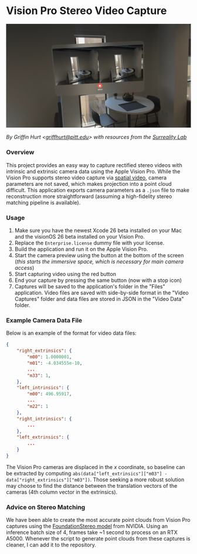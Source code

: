 # Vision Pro Stereo Video Capture

![Image demonstrating a stereo video being recorded](./assets/demo_image.png)

*By Griffin Hurt \<griffhurt@pitt.edu\> with resources from the [Surreality Lab](https://surreality.pitt.edu)*

### Overview
This project provides an easy way to capture rectified stereo videos with intrinsic and extrinsic camera data using the Apple Vision Pro. While the Vision Pro supports stereo video capture via [spatial video](https://support.apple.com/guide/apple-vision-pro/capture-dev7068c3c93/visionos), camera parameters are not saved, which makes projection into a point cloud difficult. This application exports camera parameters as a `.json` file to make reconstruction more straightforward (assuming a high-fidelity stereo matching pipeline is available).


### Usage

1. Make sure you have the newest Xcode 26 beta installed on your Mac and the visionOS 26 beta installed on your Vision Pro.
2. Replace the `Enterprise.license` dummy file with your license.
3. Build the application and run it on the Apple Vision Pro.
4. Start the camera preview using the button at the bottom of the screen (*this starts the immersive space, which is necessary for main camera access*)
5. Start capturing video using the red button
6. End your capture by pressing the same button (now with a stop icon)
7. Captures will be saved to the application's folder in the "Files" application. Video files are saved with side-by-side format in the "Video Captures" folder and data files are stored in JSON in the "Video Data" folder.

### Example Camera Data File
Below is an example of the format for video data files:
```json
{
    "right_extrinsics": {
        "m00": 1.0000001,
        "m01": -4.034555e-10,
        ...
        "m33": 1,
    },
    "left_intrinsics": {
        "m00": 496.95917,
        ...
        "m22": 1
    },
    "right_intrinsics": {
        ...
    },
    "left_extrinsics": {
        ...
    }
}
```

The Vision Pro cameras are displaced in the $x$ coordinate, so baseline can be extracted by computing `abs(data["left_extrinsics"]["m03"] - data["right_extrinsics"]["m03"])`. Those seeking a more robust solution may choose to find the distance between the translation vectors of the cameras (4th column vector in the extrinsics).

### Advice on Stereo Matching

We have been able to create the most accurate point clouds from Vision Pro captures using the [FoundationStereo model](https://nvlabs.github.io/FoundationStereo/) from NVIDIA. Using an inference batch size of 4, frames take ~1 second to process on an RTX A5000. Whenever the script to generate point clouds from these captures is cleaner, I can add it to the repository.